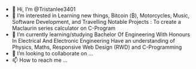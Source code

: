 - 👋 Hi, I’m @Tristanlee3401
- 👀 I’m interested in Learning new things, Bitcoin (₿), Motorcycles, Music, Software Development, and Travelling
Notable Projects : To create a Maclaurin series calculator on C-Program
- 🌱 I’m currently learning/studying Bachelor Of Engineering With Honours In Electrical And Electronic Engineering
Have an understanding of Physics, Maths, Responsive Web Design (RWD) and C-Programming
- 💞️ I’m looking to collaborate on ...
- 📫 How to reach me ...

<!---
Tristanlee3401/Tristanlee3401 is a ✨ special ✨ repository because its `README.md` (this file) appears on your GitHub profile.
You can click the Preview link to take a look at your changes.
--->
